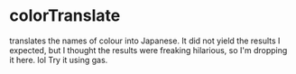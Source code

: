 # colorTranslate
translates the names of colour into Japanese.
It did not yield the results I expected, but I thought the results were freaking hilarious, so I'm dropping it here. lol
Try it using gas.
